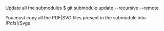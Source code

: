 
Update all the submodules
$ git submodule update --recursive --remote

You must copy all the PDF|SVG files present in the submodule into /Pdfs|/Svgs